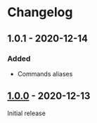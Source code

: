 # Changelog

## 1.0.1 - 2020-12-14

### Added

- Commands aliases

## [1.0.0] - 2020-12-13

Initial release

[1.0.0]: https://www.unknowncheats.me/forum/downloads.php?do=file&id=31850